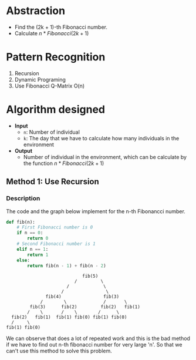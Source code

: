 # Abstraction
- Find the (2k + 1)-th Fibonacci number.
- Calculate $n * Fibonacci(2k + 1)$
# Pattern Recognition
1. Recursion
2. Dynamic Programing
3. Use Fibonacci Q-Matrix O(n)

# Algorithm designed
- **Input**
  - `n`: Number of individual
  - `k`: The day that we have to calculate how many individuals in the environment
- **Output**
  - Number of individual in the environment, which can be calculate by the function $n * Fibonacci(2k + 1)$
## Method 1: Use Recursion
### Description
The code and the graph below implement for the n-th Fibonancci number.
```python
def fib(n): 
    # First Fibonacci number is 0 
    if n == 0: 
        return 0
    # Second Fibonacci number is 1 
    elif n == 1: 
        return 1
    else: 
        return fib(n - 1) + fib(n - 2)
```
```
                             fib(5)   
                          /         \
                       /             \
                     /                \
               fib(4)                fib(3)   
             /        \              /       \
         fib(3)      fib(2)         fib(2)   fib(1)
        /    \       /    \        /      \
  fib(2)   fib(1)  fib(1) fib(0) fib(1) fib(0)
  /     \
fib(1) fib(0)
```
We can observe that does a lot of repeated work and this is the bad method if we have to find out n-th fibonacci number for very large 'n'. So that we can't use this method to solve this problem.
